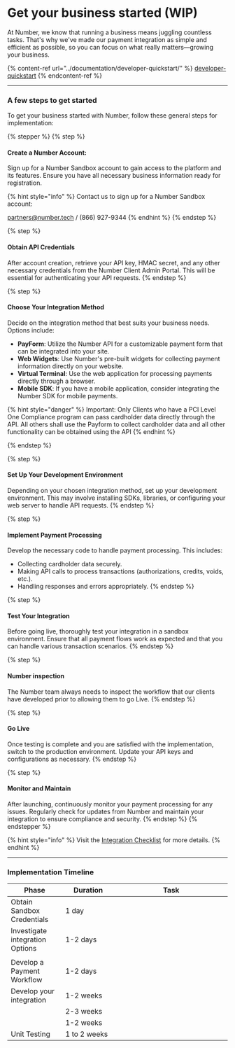 # Get your business started (WIP)

At Number, we know that running a business means juggling countless tasks. That's why we've made our payment integration as simple and efficient as possible, so you can focus on what really matters—growing your business.

{% content-ref url="../documentation/developer-quickstart/" %}
[developer-quickstart](../documentation/developer-quickstart/)
{% endcontent-ref %}

***

### A few steps to get started&#x20;

To get your business started with Number, follow these general steps for implementation:

{% stepper %}
{% step %}
#### **Create a Number Account**:

Sign up for a Number Sandbox account to gain access to the platform and its features. Ensure you have all necessary business information ready for registration.

{% hint style="info" %}
Contact us to sign up for a Number Sandbox account:

[partners@number.tech](mailto:partners@number.tech)  /  (866) 927-9344
{% endhint %}
{% endstep %}

{% step %}
#### **Obtain API Credentials**

After account creation, retrieve your API key, HMAC secret, and any other necessary credentials from the Number Client Admin Portal. This will be essential for authenticating your API requests.
{% endstep %}

{% step %}
#### **Choose Your Integration Method**

Decide on the integration method that best suits your business needs. Options include:

* **PayForm**: Utilize the Number API for a customizable payment form that can be integrated into your site.
* **Web Widgets**: Use Number's pre-built widgets for collecting payment information directly on your website.
* **Virtual Terminal**: Use the web application for processing payments directly through a browser.
* **Mobile SDK**: If you have a mobile application, consider integrating the Number SDK for mobile payments.

{% hint style="danger" %}
Important: Only Clients who have a PCI Level One Compliance program can pass cardholder data directly through the API. All others shall use the Payform to collect cardholder data and all other functionality can be obtained using the API
{% endhint %}


{% endstep %}

{% step %}
#### **Set Up Your Development Environment**

Depending on your chosen integration method, set up your development environment. This may involve installing SDKs, libraries, or configuring your web server to handle API requests.
{% endstep %}

{% step %}
#### **Implement Payment Processing**

Develop the necessary code to handle payment processing. This includes:

* Collecting cardholder data securely.
* Making API calls to process transactions (authorizations, credits, voids, etc.).
* Handling responses and errors appropriately.
{% endstep %}

{% step %}
#### **Test Your Integration**

Before going live, thoroughly test your integration in a sandbox environment. Ensure that all payment flows work as expected and that you can handle various transaction scenarios.
{% endstep %}

{% step %}
#### Number inspection

The Number team always needs to inspect the workflow that our clients have developed prior to allowing them to go Live.
{% endstep %}

{% step %}
#### **Go Live**

Once testing is complete and you are satisfied with the implementation, switch to the production environment. Update your API keys and configurations as necessary.
{% endstep %}

{% step %}
#### **Monitor and Maintain**

After launching, continuously monitor your payment processing for any issues. Regularly check for updates from Number and maintain your integration to ensure compliance and security.
{% endstep %}
{% endstepper %}

{% hint style="info" %}
Visit the [Integration Checklist](../documentation/getting-started/integration-checklist.md) for more details.
{% endhint %}

***

### Implementation Timeline

<table><thead><tr><th width="134">Phase</th><th width="146">Duration</th><th width="469">Task</th></tr></thead><tbody><tr><td>Obtain Sandbox Credentials</td><td>1 day</td><td></td></tr><tr><td>Investigate integration Options</td><td>1-2 days</td><td></td></tr><tr><td></td><td></td><td></td></tr><tr><td>Develop a Payment Workflow</td><td>1-2 days</td><td></td></tr><tr><td>Develop your integration</td><td>1-2 weeks</td><td></td></tr><tr><td></td><td>2-3 weeks</td><td></td></tr><tr><td></td><td>1-2 weeks</td><td></td></tr><tr><td>Unit Testing</td><td>1 to 2 weeks</td><td></td></tr></tbody></table>
